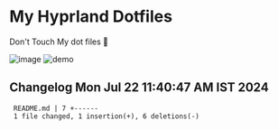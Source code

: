 # My Hyprland Dotfiles
  Don't Touch My dot files 🙂
 

  ![image](https://github.com/ALEX5402/dotfiles/assets/76860596/2fbe6020-4d76-4cf7-b052-58ff43cda405)
  ![demo](https://github.com/ALEX5402/dotfiles/assets/76860596/ff68bba7-e8da-49d3-a716-3ed3d73cfc25)

 
## Changelog Mon Jul 22 11:40:47 AM IST 2024
```
 README.md | 7 +------
 1 file changed, 1 insertion(+), 6 deletions(-)
```
 

